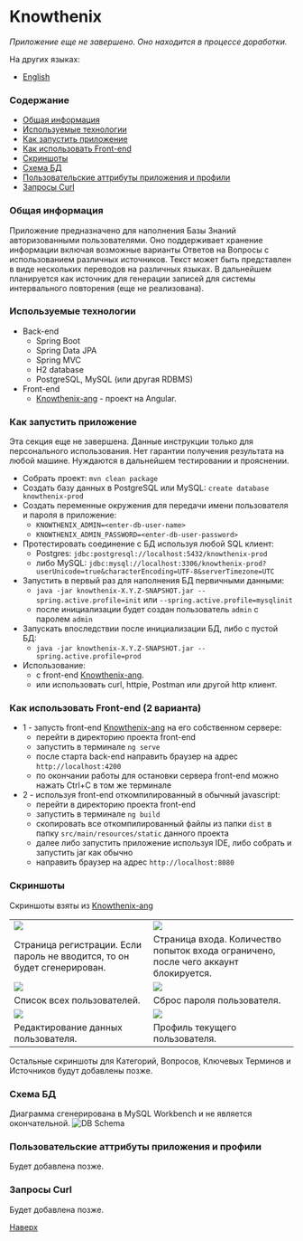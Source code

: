 # Knowthenix

_Приложение еще не завершено. Оно находится в процессе доработки._

На других языках:  
* [English](README_en.md)

### Содержание
* [Общая информация](#%D0%BE%D0%B1%D1%89%D0%B0%D1%8F-%D0%B8%D0%BD%D1%84%D0%BE%D1%80%D0%BC%D0%B0%D1%86%D0%B8%D1%8F)
* [Используемые технологии](#%D0%B8%D1%81%D0%BF%D0%BE%D0%BB%D1%8C%D0%B7%D1%83%D0%B5%D0%BC%D1%8B%D0%B5-%D1%82%D0%B5%D1%85%D0%BD%D0%BE%D0%BB%D0%BE%D0%B3%D0%B8%D0%B8)
* [Как запустить приложение](#%D0%BA%D0%B0%D0%BA-%D0%B7%D0%B0%D0%BF%D1%83%D1%81%D1%82%D0%B8%D1%82%D1%8C-%D0%BF%D1%80%D0%B8%D0%BB%D0%BE%D0%B6%D0%B5%D0%BD%D0%B8%D0%B5)
* [Как использовать Front-end](#%D0%BA%D0%B0%D0%BA-%D0%B8%D1%81%D0%BF%D0%BE%D0%BB%D1%8C%D0%B7%D0%BE%D0%B2%D0%B0%D1%82%D1%8C-front-end-2-%D0%B2%D0%B0%D1%80%D0%B8%D0%B0%D0%BD%D1%82%D0%B0)
* [Скриншоты](#%D1%81%D0%BA%D1%80%D0%B8%D0%BD%D1%88%D0%BE%D1%82%D1%8B)
* [Схема БД](#%D1%81%D1%85%D0%B5%D0%BC%D0%B0-%D0%B1%D0%B4)
* [Пользовательские аттрибуты приложения и профили](#%D0%BF%D0%BE%D0%BB%D1%8C%D0%B7%D0%BE%D0%B2%D0%B0%D1%82%D0%B5%D0%BB%D1%8C%D1%81%D0%BA%D0%B8%D0%B5-%D0%B0%D1%82%D1%82%D1%80%D0%B8%D0%B1%D1%83%D1%82%D1%8B-%D0%BF%D1%80%D0%B8%D0%BB%D0%BE%D0%B6%D0%B5%D0%BD%D0%B8%D1%8F-%D0%B8-%D0%BF%D1%80%D0%BE%D1%84%D0%B8%D0%BB%D0%B8)
* [Запросы Curl](#%D0%B7%D0%B0%D0%BF%D1%80%D0%BE%D1%81%D1%8B-curl)

### Общая информация

Приложение предназначено для наполнения Базы Знаний авторизованными пользователями.
Оно поддерживает хранение информации включая возможные варианты Ответов на Вопросы с использованием различных источников.
Текст может быть представлен в виде нескольких переводов на различных языках.
В дальнейшем планируется как источник для генерации записей для системы интервального повторения 
(еще не реализована).

### Используемые технологии
* Back-end
    * Spring Boot
    * Spring Data JPA
    * Spring MVC
    * H2 database
    * PostgreSQL, MySQL (или другая RDBMS)
* Front-end
    * [Knowthenix-ang](https://github.com/dpopkov/knowthenix-ang) - проект на Angular.

### Как запустить приложение
Эта секция еще не завершена. Данные инструкции только для персонального использования.
Нет гарантии получения результата на любой машине.
Нуждаются в дальнейшем тестировании и прояснении.
* Собрать проект: `mvn clean package`
* Создать базу данных в PostgreSQL или MySQL: `create database knowthenix-prod`
* Создать переменные окружения для передачи имени пользователя и пароля в приложение:
    * `KNOWTHENIX_ADMIN=<enter-db-user-name>`
    * `KNOWTHENIX_ADMIN_PASSWORD=<enter-db-user-password>`
* Протестировать соединение с БД используя любой SQL клиент:
    * Postgres: `jdbc:postgresql://localhost:5432/knowthenix-prod`
    * либо MySQL: `jdbc:mysql://localhost:3306/knowthenix-prod?userUnicode=true&characterEncoding=UTF-8&serverTimezone=UTC`
* Запустить в первый раз для наполнения БД первичными данными: 
    * `java -jar knowthenix-X.Y.Z-SNAPSHOT.jar --spring.active.profile=init` или `--spring.active.profile=mysqlinit`
    * после инициализации будет создан пользователь `admin` с паролем `admin`
* Запускать впоследствии после инициализации БД, либо с пустой БД: 
    * `java -jar knowthenix-X.Y.Z-SNAPSHOT.jar --spring.active.profile=prod`
* Использование: 
    * с front-end [Knowthenix-ang](https://github.com/dpopkov/knowthenix-ang).
    * или использовать curl, httpie, Postman или другой http клиент.
    
### Как использовать Front-end (2 варианта)
* 1 - запусть front-end [Knowthenix-ang](https://github.com/dpopkov/knowthenix-ang) на его собственном сервере:
    * перейти в директорию проекта front-end
    * запустить в терминале `ng serve`
    * после старта back-end направить браузер на адрес `http://localhost:4200`
    * по окончании работы для остановки сервера front-end можно нажать Ctrl+C в том же терминале
* 2 - используя front-end откомпилированный в обычный javascript:
    * перейти в директорию проекта front-end
    * запустить в терминале `ng build`
    * скопировать все откомпилированный файлы из папки `dist` в папку `src/main/resources/static` данного проекта
    * далее либо запустить приложение используя IDE, либо собрать и запустить jar как обычно
    * направить браузер на адрес `http://localhost:8080`

### Скриншоты

Скриншоты взяты из [Knowthenix-ang](https://github.com/dpopkov/knowthenix-ang)

|  |  |
| ------------- | ------------- |
| <img align="center" src="docs/images/ui-01-register.png" /> | <img align="center" src="docs/images/ui-02-login.png" /> |
| Страница регистрации. Если пароль не вводится, то он будет сгенерирован. | Страница входа. Количество попыток входа ограничено, после чего аккаунт блокируется. |
| <img align="center" src="docs/images/ui-03-users.png" /> | <img align="center" src="docs/images/ui-04-settings.png" /> |
| Список всех пользователей. | Сброс пароля пользователя. | 
| <img align="center" src="docs/images/ui-05-edit-user.png" /> | <img align="center" src="docs/images/ui-06-profile.png" /> |
| Редактирование данных пользователя. | Профиль текущего пользователя. |

Остальные скриншоты для Категорий, Вопросов, Ключевых Терминов и Источников будут добавлены позже.

### Схема БД
Диаграмма сгенерирована в MySQL Workbench и не является окончательной.
![DB Schema](docs/images/db-schema.png)

### Пользовательские аттрибуты приложения и профили
Будет добавлена позже.

### Запросы Curl
Будет добавлена позже.

[Наверх](#knowthenix)
